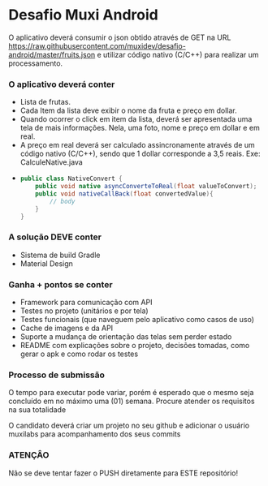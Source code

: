 # Desafio Muxi Android
O aplicativo deverá consumir o json obtido através de GET na URL https://raw.githubusercontent.com/muxidev/desafio-android/master/fruits.json e utilizar código nativo (C/C++) para realizar um processamento.

### O aplicativo deverá conter
 - Lista de frutas. 
 - Cada Item da lista deve exibir o nome da fruta e preço em dollar.
 - Quando ocorrer o click em item da lista, deverá ser apresentada uma tela de mais informações. Nela, uma foto, nome e preço em dollar e em real. 
  - A preço em real deverá ser calculado assincronamente através de um código nativo (C/C++), sendo que 1 dollar corresponde a 3,5 reais. 
  Exe: CalculeNative.java
  - ```java
    public class NativeConvert {
        public void native asyncConverteToReal(float valueToConvert);
        public void nativeCallBack(float convertedValue){
            // body
        }
    }
      ```
  
  
### A solução DEVE conter
- Sistema de build Gradle
-  Material Design

### Ganha + pontos se conter
- Framework para comunicação com API
- Testes no projeto (unitários e por tela)
- Testes funcionais (que naveguem pelo aplicativo como casos de uso)
- Cache de imagens e da API
- Suporte a mudança de orientação das telas sem perder estado
- README com explicações sobre o projeto, decisões tomadas, como gerar o apk e como rodar os testes
 


### **Processo de submissão** ###
O tempo para executar pode variar, porém é esperado que o mesmo seja concluído em no máximo uma (01) semana. Procure atender os requisitos na sua totalidade

O candidato deverá criar um projeto no seu github e adicionar o usuário muxilabs para acompanhamento dos seus commits

### **ATENÇÂO** ###
Não se deve tentar fazer o PUSH diretamente para ESTE repositório!
